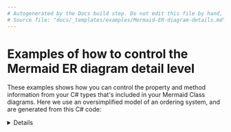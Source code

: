 ```yaml
---
# Autogenerated by the Docs build step. Do not edit this file by hand, as your edits will be overwritten by the next Docs build.
# Source file: "docs/_templates/examples/Mermaid-ER-diagram-details.md"
---
```

# Examples of how to control the Mermaid ER diagram detail level
These examples shows how you can control the property and method information from your C# types that's included in your Mermaid Class diagrams. Here we use an oversimplified model of an ordering system, and are generated from this C# code: 
<details>
```csharp
using Microsoft.EntityFrameworkCore;
using System.Collections.Generic;


namespace DryGen.Templates.Mermaid;


public class Customer
{
    public int Id { get; set; }
    public string Name { get; set; }
    public ICollection<Order> Orders { get; set; }
}


public class Order
{
    public int Id { get; set; }
    public int CustomerId { get; set; }
    public bool? IsCompleted { get; set; }
    public Customer Customer { get; set; }
    public ICollection<OrderLine> Lines { get; set; }
}


public class OrderLine
{
    public int LineNumber { get; set; }
    public int Quantity { get; set; }
    public int OrderId { get; set; }
    public Order Order { get; set; }
    public int ProductId { get; set; }
    public Product Product { get; set; }
}


public class Product
{
    public int Id { get; set; }
    public string Name { get; set; }
    public int ProductCategoryId { get; set; }
    public ProductCategory ProductCategory { get; set; }
    public ICollection<Stock> InStock { get; set; }
}


public class ProductCategory
{
    public int Id { get; set; }
    public string Name { get; set; }
    public ICollection<Product> Products { get; set; }
}


public class Warehouse
{
    public int Id { get; set; }
    public string Name { get; set; }
    public ICollection<Stock> ProductsInStock { get; set; }
}


public class Stock
{
    public int ProductId { get; set; }
    public Product Product { get; set; }
    public int WarehouseId { get; set; }
    public Warehouse Warehouse { get; set; }
    public int Quantity { get; set; }
}


public class ExampleDbContext : DbContext
{
    public DbSet<Customer> Customers { get; set; }
    public DbSet<Order> Orders { get; set; }
    public DbSet<Product> Products { get; set; }
    public DbSet<ProductCategory> ProductCategories { get; set; }
    public DbSet<Warehouse> Warehouses { get; set; }

    public ExampleDbContext(DbContextOptions options) : base(options)
    {
    }

    protected override void OnModelCreating(ModelBuilder modelBuilder)
    {
        modelBuilder.Entity<Customer>().HasKey(x => x.Id);
        modelBuilder.Entity<Order>().HasKey(x => x.Id);
        modelBuilder.Entity<OrderLine>().HasKey(x => new { x.OrderId, x.LineNumber });
        modelBuilder.Entity<Product>().HasKey(x => x.Id);
        modelBuilder.Entity<ProductCategory>().HasKey(x => x.Id);
        modelBuilder.Entity<Warehouse>().HasKey(x => x.Id);
        modelBuilder.Entity<Stock>().HasKey(x => new { x.ProductId, x.WarehouseId });
    }
}
```
</details> 
&nbsp;
{% include notification.html status="is-dark" 
message="The options `--name-replace-from` and `--name-replace-to` works the same way for Mermaid ER diagram as for class diagrams. Look at the example in the [Mermaid Class diagram details examples](../mermaid-class-diagram-details/) for details." %} 

### Example one: No filtering
With no filtering there's a one-to-one mapping from the structure of your C# types to the entities in the Mermaid ER diagram.
#### The commandline
`dry-gen mermaid-er-diagram-from-efcore --input-file src/develop/DryGen.Docs/bin/Release/net6.0/DryGen.Docs.dll --output-file docs/examples/mermaid-er-diagram-details.md --replace-token-in-output-file .!.!.replace-token-for-mermaid-er-diagram-details-example-no-filtering.!.!.`
#### The resulting Mermaid diagram
```mermaid
erDiagram
	Customer {
		int Id PK
		string Name
	}
	Order {
		int Id PK
		int CustomerId FK
		bool IsCompleted "Null"
	}
	OrderLine {
		int OrderId PK
		int LineNumber PK
		int ProductId FK
		int Quantity
	}
	Product {
		int Id PK
		int ProductCategoryId FK
		string Name
	}
	ProductCategory {
		int Id PK
		string Name
	}
	Stock {
		int ProductId PK
		int WarehouseId PK
		int Quantity
	}
	Warehouse {
		int Id PK
		string Name
	}
	Customer ||..o{ Order : ""
	Order ||--o{ OrderLine : ""
	Product ||--o{ Stock : ""
	Product ||..o{ OrderLine : ""
	ProductCategory ||..o{ Product : ""
	Warehouse ||--o{ Stock : ""

```
### Example two: Control what attributes are displayed with `--attribute-type-exclusion`
In this example we have excluded the foreing key attributes, useful in diagrams where the relationships gives enough details anyway.
#### The commandline
`dry-gen mermaid-er-diagram-from-efcore --input-file src/develop/DryGen.Docs/bin/Release/net6.0/DryGen.Docs.dll --output-file docs/examples/mermaid-er-diagram-details.md --replace-token-in-output-file .!.!.replace-token-for-mermaid-er-diagram-details-example-attribute-type-exclusion.!.!. --attribute-type-exclusion foreignkeys`
#### The resulting Mermaid diagram
```mermaid
erDiagram
	Customer {
		int Id PK
		string Name
	}
	Order {
		int Id PK
		bool IsCompleted "Null"
	}
	OrderLine {
		int LineNumber PK
		int Quantity
	}
	Product {
		int Id PK
		string Name
	}
	ProductCategory {
		int Id PK
		string Name
	}
	Stock {
		int Quantity
	}
	Warehouse {
		int Id PK
		string Name
	}
	Customer ||..o{ Order : ""
	Order ||--o{ OrderLine : ""
	Product ||--o{ Stock : ""
	Product ||..o{ OrderLine : ""
	ProductCategory ||..o{ Product : ""
	Warehouse ||--o{ Stock : ""

```
### Example three: Control what relationships are displayed with `--relationship-type-exclusion`
If you want a ER diagram that's more like an entity listing, you can exclude all relationships.
#### The commandline
`dry-gen mermaid-er-diagram-from-efcore --input-file src/develop/DryGen.Docs/bin/Release/net6.0/DryGen.Docs.dll --output-file docs/examples/mermaid-er-diagram-details.md --replace-token-in-output-file .!.!.replace-token-for-mermaid-er-diagram-details-example-relationship-type-exclusion.!.!. --relationship-type-exclusion all`
#### The resulting Mermaid diagram
```mermaid
erDiagram
	Customer {
		int Id PK
		string Name
	}
	Order {
		int Id PK
		int CustomerId FK
		bool IsCompleted "Null"
	}
	OrderLine {
		int OrderId PK
		int LineNumber PK
		int ProductId FK
		int Quantity
	}
	Product {
		int Id PK
		int ProductCategoryId FK
		string Name
	}
	ProductCategory {
		int Id PK
		string Name
	}
	Stock {
		int ProductId PK
		int WarehouseId PK
		int Quantity
	}
	Warehouse {
		int Id PK
		string Name
	}

```
### Example four: Hide attribute key type column with `--exclude-attribute-keytypes`
You can hide the attribute's key type (primary key and/or foreign key) information in situations where is not an important aspect of your diagram.
#### The commandline
`dry-gen mermaid-er-diagram-from-efcore --input-file src/develop/DryGen.Docs/bin/Release/net6.0/DryGen.Docs.dll --output-file docs/examples/mermaid-er-diagram-details.md --replace-token-in-output-file .!.!.replace-token-for-mermaid-er-diagram-details-example-exclude-attribute-keytypes.!.!. --exclude-attribute-keytypes true`
#### The resulting Mermaid diagram
```mermaid
erDiagram
	Customer {
		int Id
		string Name
	}
	Order {
		int Id
		int CustomerId
		bool IsCompleted "Null"
	}
	OrderLine {
		int OrderId
		int LineNumber
		int ProductId
		int Quantity
	}
	Product {
		int Id
		int ProductCategoryId
		string Name
	}
	ProductCategory {
		int Id
		string Name
	}
	Stock {
		int ProductId
		int WarehouseId
		int Quantity
	}
	Warehouse {
		int Id
		string Name
	}
	Customer ||..o{ Order : ""
	Order ||--o{ OrderLine : ""
	Product ||--o{ Stock : ""
	Product ||..o{ OrderLine : ""
	ProductCategory ||..o{ Product : ""
	Warehouse ||--o{ Stock : ""

```
### Example five: Hide attribute comments column with `--exclude-attribute-comments`
You can hide the attribute's comments in situations where is not an important aspect of your diagram.
#### The commandline
`dry-gen mermaid-er-diagram-from-efcore --input-file src/develop/DryGen.Docs/bin/Release/net6.0/DryGen.Docs.dll --output-file docs/examples/mermaid-er-diagram-details.md --replace-token-in-output-file .!.!.replace-token-for-mermaid-er-diagram-details-example-exclude-attribute-comments.!.!. --exclude-attribute-comments true`
#### The resulting Mermaid diagram
```mermaid
erDiagram
	Customer {
		int Id PK
		string Name
	}
	Order {
		int Id PK
		int CustomerId FK
		bool IsCompleted
	}
	OrderLine {
		int OrderId PK
		int LineNumber PK
		int ProductId FK
		int Quantity
	}
	Product {
		int Id PK
		int ProductCategoryId FK
		string Name
	}
	ProductCategory {
		int Id PK
		string Name
	}
	Stock {
		int ProductId PK
		int WarehouseId PK
		int Quantity
	}
	Warehouse {
		int Id PK
		string Name
	}
	Customer ||..o{ Order : ""
	Order ||--o{ OrderLine : ""
	Product ||--o{ Stock : ""
	Product ||..o{ OrderLine : ""
	ProductCategory ||..o{ Product : ""
	Warehouse ||--o{ Stock : ""

```
### Example six: Filter out attributes with `--exclude-propertynames`
If your C# code follows a convention where all entities have some pure technical properties, e.g. CreatedBy, CreatedAt, ModifiedBy and ModifiedAt, your diagram might be more focused if these properties are excluded. The same might be true if you uses synthetic generated identifiers in your entities.

In this example we show how we can excluded syntetic generated identifiers from our model, both primary keys and forign keys, with `--exclude-propertynames .*Id$`
#### The commandline
`dry-gen mermaid-er-diagram-from-efcore --input-file src/develop/DryGen.Docs/bin/Release/net6.0/DryGen.Docs.dll --output-file docs/examples/mermaid-er-diagram-details.md --replace-token-in-output-file .!.!.replace-token-for-mermaid-er-diagram-details-example-exclude-propertynames.!.!. --exclude-propertynames .*Id$`
#### The resulting Mermaid diagram
```mermaid
erDiagram
	Customer {
		string Name
	}
	Order {
		bool IsCompleted "Null"
	}
	OrderLine {
		int LineNumber PK
		int Quantity
	}
	Product {
		string Name
	}
	ProductCategory {
		string Name
	}
	Stock {
		int Quantity
	}
	Warehouse {
		string Name
	}
	Customer ||..o{ Order : ""
	Order ||--o{ OrderLine : ""
	Product ||--o{ Stock : ""
	Product ||..o{ OrderLine : ""
	ProductCategory ||..o{ Product : ""
	Warehouse ||--o{ Stock : ""

```
{% include convert-fenced-mermaid-code-blocks-to-mermaid-div-script.html %}